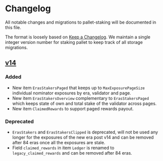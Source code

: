 # Changelog

All notable changes and migrations to pallet-staking will be documented in this file.

The format is loosely based
on [Keep a Changelog](https://keepachangelog.com/en/1.0.0/). We maintain a
single integer version number for staking pallet to keep track of all storage
migrations.

## [v14]

### Added

- New item `ErasStakersPaged` that keeps up to `MaxExposurePageSize`
  individual nominator exposures by era, validator and page.
- New item `ErasStakersOverview` complementary to `ErasStakersPaged` which keeps
  state of own and total stake of the validator across pages.
- New item `ClaimedRewards` to support paged rewards payout.

### Deprecated

- `ErasStakers` and `ErasStakersClipped` is deprecated, will not be used any longer for the exposures of the new era
  post v14 and can be removed after 84 eras once all the exposures are stale.
- Field `claimed_rewards` in item `Ledger` is renamed
  to `legacy_claimed_rewards` and can be removed after 84 eras.

[v14]: https://github.com/paritytech/substrate/pull/13498
